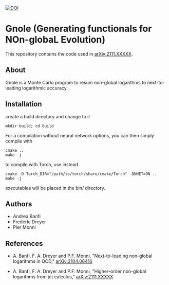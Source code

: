 [![DOI](https://zenodo.org/badge/DOI/10.5281/zenodo.XXXXXXX.svg)](https://doi.org/10.5281/zenodo.XXXXXXX)

Gnole (Generating functionals for NOn-globaL Evolution)
============

This repository contains the code used in [arXiv:2111.XXXXX](https://arxiv.org/abs/2111.XXXXX "MC non-global paper").

## About

Gnole is a Monte Carlo program to resum non-global logarithms to next-to-leading logarithmic accuracy.

## Installation

create a build directory and change to it
```
mkdir build; cd build
```

For a compilation without neural network options, you can then simply compile with
```
cmake ..
make -j
```

to compile with Torch, use instead
```
cmake -D Torch_DIR="/path/to/torch/share/cmake/Torch" -DNNET=ON ..
make -j
```

executables will be placed in the bin/ directory.

## Authors

* Andrea Banfi
* Frederic Dreyer
* Pier Monni

## References

* A. Banfi, F. A. Dreyer and P.F. Monni, "Next-to-leading non-global logarithms in QCD,"
  [arXiv:2104.06416](https://arxiv.org/abs/2104.06416 "theory non-global paper")

* A. Banfi, F. A. Dreyer and P.F. Monni, "Higher-order non-global logarithms from jet calculus,"
  [arXiv:2111.XXXXX](https://arxiv.org/abs/2111.XXXXX "MC non-global paper")
